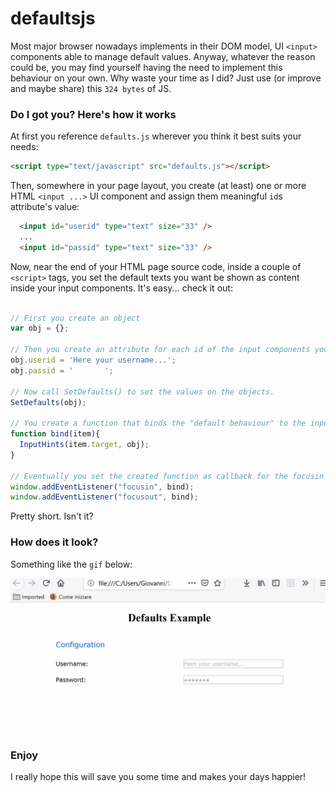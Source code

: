 # defaultsjs

Most major browser nowadays implements in their DOM model, UI `<input>` components able to manage default values. Anyway, whatever the reason could be, you may find yourself having the need to implement this behaviour on your own. Why waste your time as I did? Just use (or improve and maybe share) this `324 bytes` of JS.

### Do I got you? Here's how it works

At first you reference `defaults.js` wherever you think it best suits your needs:

```html
<script type="text/javascript" src="defaults.js"></script>
```

Then, somewhere in your page layout, you create (at least) one or more HTML `<input ...>` UI component and assign them meaningful `id`s attribute's value:

```html
  <input id="userid" type="text" size="33" />
  ...
  <input id="passid" type="text" size="33" />
```

Now, near the end of your HTML page source code, inside a couple of `<script>` tags, you set the default texts you want be shown as content inside your input components. It's easy... check it out:

```javascript

// First you create an object
var obj = {};

// Then you create an attribute for each id of the input components you want to set default values on
obj.userid = 'Here your username...';
obj.passid = '       ';

// Now call SetDefaults() to set the values on the objects.
SetDefaults(obj);

// You create a function that binds the "default behaviour" to the inputs elements whoose id is has been created in obj as attribute.
function bind(item){
  InputHints(item.target, obj); 
}

// Eventually you set the created function as callback for the focusin and focusout events.
window.addEventListener("focusin", bind);
window.addEventListener("focusout", bind);
```

Pretty short. Isn't it?

### How does it look?

Something like the `gif` below:

![GOT](https://github.com/GiovaLomba/defaultsjs/blob/master/defaults.gif)

### Enjoy

I really hope this will save you some time and makes your days happier!

